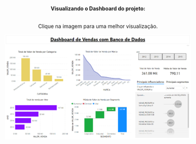 
<html>
<body>


<center>

<b>Visualizando o Dashboard do projeto:</b></br></br>

Clique na imagem para uma melhor visualização.

<img src="https://github.com/Wenceslau93/Power_BI/blob/main/Dashboard%20de%20Vendas%20com%20Banco%20de%20Dados/banco.PNG?raw=true" alt="sometext"></br></br>

</center>

</body>
</html>
